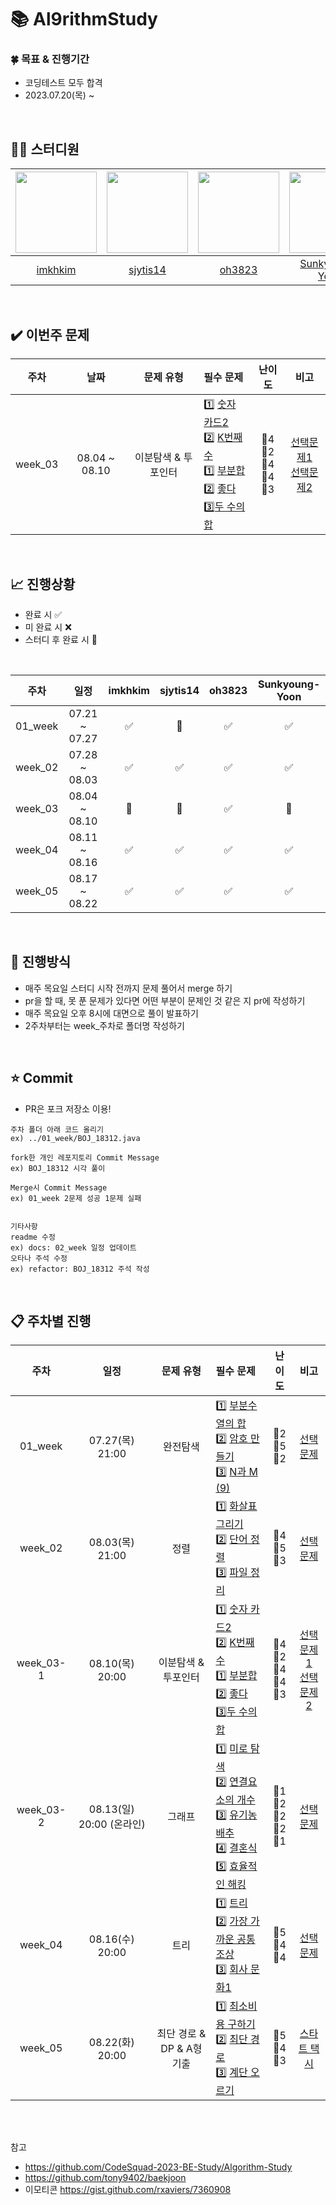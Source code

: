 # :books: Al9rithmStudy
### :four_leaf_clover: 목표 & 진행기간
* 코딩테스트 모두 합격
* 2023.07.20(목) ~
</br>

## 👨‍💻 스터디원
<!-- 가운데 정렬 -->
|<img src="https://github.com/Sunkyoung-Yoon/Al9rithmStudy/assets/97610532/42bc2c8a-709b-439f-94a0-2eca3bfaf183" width="130px" height="130px">|<img src="https://github.com/Sunkyoung-Yoon/Al9rithmStudy/assets/97610532/47e4b265-4f6a-478f-a84b-6c180f19604c" width="130px" height="130px">|<img src="https://github.com/Sunkyoung-Yoon/Al9rithmStudy/assets/97610532/a7c2f0fa-880f-448f-87ac-beb6c01518d0" width="130px" height="130px">|<img src="https://user-images.githubusercontent.com/97610532/233443329-ed401cd0-9792-42b1-b7ff-09ab8081c156.png" width="130px" height="130px">|
|:---:|:---:|:---:|:---:|
|[imkhkim](https://github.com/imkhkim)|[sjytis14](https://github.com/sjytis14)|[oh3823](https://github.com/oh3823)|[Sunkyoung-Yoon](https://github.com/Sunkyoung-Yoon)|
</br>

## ✔️ 이번주 문제
|주차|날짜|문제 유형|필수 문제|난이도|비고|
|:--:|:--:|:--:|:--|:--:|:--:|
|week_03|08.04 ~ 08.10|이분탐색 & 투포인터|1️⃣ [숫자 카드2](https://www.acmicpc.net/problem/10816)</br>2️⃣ [K번째 수](https://www.acmicpc.net/problem/1300)</br>1️⃣ [부분합](https://www.acmicpc.net/problem/1806)</br> 2️⃣ [좋다](https://www.acmicpc.net/problem/1253)</br> 3️⃣[두 수의 합](https://www.acmicpc.net/problem/3273) |🥈4 </br> 🥇2 </br> 🥇4 </br> 🥇4 </br> 🥈3 |[선택문제1](https://github.com/rhs0266/FastCampus/tree/main/%EA%B0%95%EC%9D%98%20%EC%9E%90%EB%A3%8C/02-%EC%95%8C%EA%B3%A0%EB%A6%AC%EC%A6%98/05~06-%EC%9D%B4%EB%B6%84%20%ED%83%90%EC%83%89)</br> [선택문제2](https://github.com/rhs0266/FastCampus/tree/main/%EA%B0%95%EC%9D%98%20%EC%9E%90%EB%A3%8C/02-%EC%95%8C%EA%B3%A0%EB%A6%AC%EC%A6%98/07~08-%EB%91%90%20%ED%8F%AC%EC%9D%B8%ED%84%B0)|
</br>

## :chart_with_upwards_trend: 진행상황
* 완료 시 ✅
* 미 완료 시 ❌
* 스터디 후 완료 시 🔺
</br>

|주차|일정|imkhkim|sjytis14|oh3823|Sunkyoung-Yoon|
|:--:|:--:|:--:|:--:|:--:|:--:|
|01_week|07.21 ~ 07.27|✅|🔺|✅|✅|
|week_02|07.28 ~ 08.03|✅|✅|✅|✅|
|week_03|08.04 ~ 08.10|🔺|🔺|✅|🔺|
|week_04|08.11 ~ 08.16|✅|✅|✅|✅|
|week_05|08.17 ~ 08.22|✅|✅|✅|✅|
</br>

## :pushpin: 진행방식
* 매주 목요일 스터디 시작 전까지 문제 풀어서 merge 하기
* pr을 할 때, 못 푼 문제가 있다면 어떤 부분이 문제인 것 같은 지 pr에 작성하기
* 매주 목요일 오후 8시에 대면으로 풀이 발표하기
* 2주차부터는 week_주차로 폴더명 작성하기
</br>

## :star: Commit
* PR은 포크 저장소 이용!
```
주차 폴더 아래 코드 올리기
ex) ../01_week/BOJ_18312.java

fork한 개인 레포지토리 Commit Message
ex) BOJ_18312 시각 풀이

Merge시 Commit Message
ex) 01_week 2문제 성공 1문제 실패


기타사항
readme 수정
ex) docs: 02_week 일정 업데이트
오타나 주석 수정
ex) refactor: BOJ_18312 주석 작성
```
</br>

## :clipboard: 주차별 진행
|주차|일정|문제 유형|필수 문제|난이도|비고|
|:--:|:--:|:--:|:--|:--:|:--:|
|01_week|07.27(목) 21:00|완전탐색|1️⃣ [부분수열의 합](https://www.acmicpc.net/problem/1182)</br>2️⃣ [암호 만들기](https://www.acmicpc.net/problem/1759)</br>3️⃣ [N과 M (9)](https://www.acmicpc.net/problem/15663) |🥈2 </br> 🥇5 </br> 🥈2|[선택문제](https://github.com/rhs0266/FastCampus/tree/main/%EA%B0%95%EC%9D%98%20%EC%9E%90%EB%A3%8C/02-%EC%95%8C%EA%B3%A0%EB%A6%AC%EC%A6%98/01~02-%EC%99%84%EC%A0%84%20%ED%83%90%EC%83%89)|
|week_02|08.03(목) 21:00|정렬|1️⃣ [화살표 그리기](https://www.acmicpc.net/problem/15970)</br>2️⃣ [단어 정렬](https://www.acmicpc.net/problem/1181)</br>3️⃣ [파일 정리](https://www.acmicpc.net/problem/20291) |🥈4 </br> 🥈5 </br> 🥈3|[선택문제](https://github.com/rhs0266/FastCampus/tree/main/%EA%B0%95%EC%9D%98%20%EC%9E%90%EB%A3%8C/02-%EC%95%8C%EA%B3%A0%EB%A6%AC%EC%A6%98/03~04-%EC%A0%95%EB%A0%AC)|
|week_03-1|08.10(목) 20:00|이분탐색 & 투포인터|1️⃣ [숫자 카드2](https://www.acmicpc.net/problem/10816)</br>2️⃣ [K번째 수](https://www.acmicpc.net/problem/1300)</br>1️⃣ [부분합](https://www.acmicpc.net/problem/1806)</br> 2️⃣ [좋다](https://www.acmicpc.net/problem/1253)</br> 3️⃣[두 수의 합](https://www.acmicpc.net/problem/3273) |🥈4 </br> 🥇2 </br> 🥇4 </br> 🥇4 </br> 🥈3 |[선택문제1](https://github.com/rhs0266/FastCampus/tree/main/%EA%B0%95%EC%9D%98%20%EC%9E%90%EB%A3%8C/02-%EC%95%8C%EA%B3%A0%EB%A6%AC%EC%A6%98/05~06-%EC%9D%B4%EB%B6%84%20%ED%83%90%EC%83%89)</br> [선택문제2](https://github.com/rhs0266/FastCampus/tree/main/%EA%B0%95%EC%9D%98%20%EC%9E%90%EB%A3%8C/02-%EC%95%8C%EA%B3%A0%EB%A6%AC%EC%A6%98/07~08-%EB%91%90%20%ED%8F%AC%EC%9D%B8%ED%84%B0)|
|week_03-2|08.13(일) 20:00 (온라인)|그래프|1️⃣ [미로 탐색](https://www.acmicpc.net/problem/2178)</br>2️⃣ [연결요소의 개수](https://www.acmicpc.net/problem/11724)</br>3️⃣ [유기농 배추](https://www.acmicpc.net/problem/1012)</br> 4️⃣ [결혼식](https://www.acmicpc.net/problem/5567)</br> 5️⃣ [효율적인 해킹](https://www.acmicpc.net/problem/1325) |🥈1 </br> 🥈2 </br> 🥈2 </br> 🥈2 </br> 🥈1 |[선택문제](https://github.com/rhs0266/FastCampus/tree/main/%EA%B0%95%EC%9D%98%20%EC%9E%90%EB%A3%8C/02-%EC%95%8C%EA%B3%A0%EB%A6%AC%EC%A6%98/09~11-%EA%B7%B8%EB%9E%98%ED%94%84%20%ED%83%90%EC%83%89)|
|week_04|08.16(수) 20:00 |트리|1️⃣ [트리](https://www.acmicpc.net/problem/1068)</br>2️⃣ [가장 가까운 공통 조상](https://www.acmicpc.net/problem/3584)</br>3️⃣ [회사 문화1](https://www.acmicpc.net/problem/14267)</br> |🥇5 </br> 🥇4 </br> 🥇4 </br> |[선택문제](https://github.com/rhs0266/FastCampus/tree/main/%EA%B0%95%EC%9D%98%20%EC%9E%90%EB%A3%8C/02-%EC%95%8C%EA%B3%A0%EB%A6%AC%EC%A6%98/12-%ED%8A%B8%EB%A6%AC)|
|week_05|08.22(화) 20:00 |최단 경로 & DP & A형 기출|1️⃣ [최소비용 구하기](https://www.acmicpc.net/problem/1916)</br>2️⃣ [최단 경로](https://www.acmicpc.net/problem/1753)</br>3️⃣ [계단 오르기](https://www.acmicpc.net/problem/2579)</br> |🥇5 </br> 🥇4 </br> 🥈3 </br> |[스타트 택시](https://www.acmicpc.net/problem/19238)|
</br>
</br>

참고
* https://github.com/CodeSquad-2023-BE-Study/Algorithm-Study
* https://github.com/tony9402/baekjoon
* 이모티콘 https://gist.github.com/rxaviers/7360908
